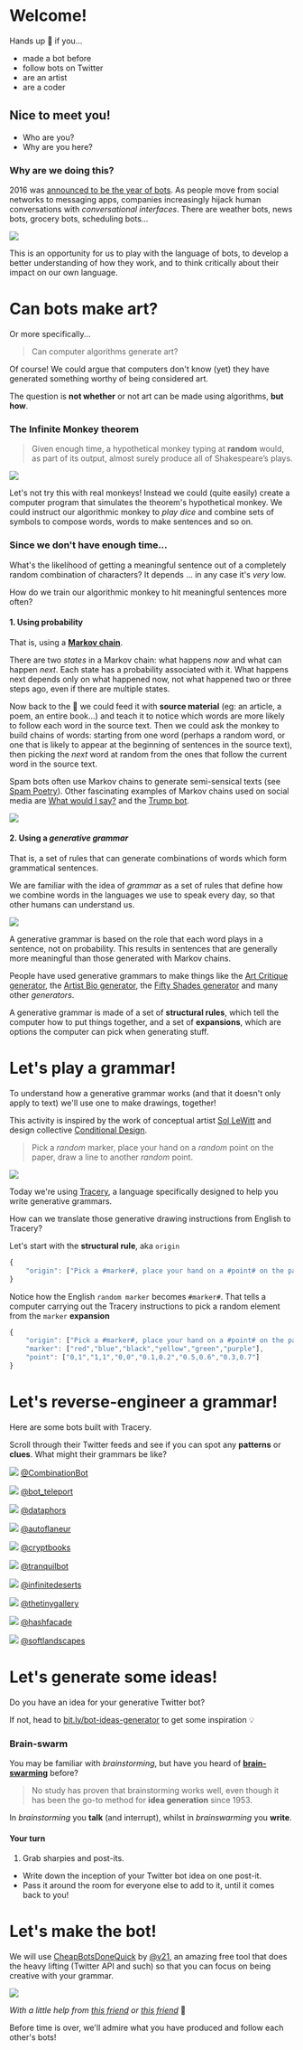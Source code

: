 # Welcome!

Hands up :raising_hand: if you...

* made a bot before
* follow bots on Twitter
* are an artist
* are a coder

## Nice to meet you!

* Who are you?
* Why are you here?

### Why are we doing this?

2016 was [announced to be the year of bots](https://www.oreilly.com/ideas/why-2016-is-shaping-up-to-be-the-year-of-the-bot). As people move from social networks to messaging apps, companies increasingly hijack human conversations with *conversational interfaces*. There are weather bots, news bots, grocery bots, scheduling bots…

![](assets/bots-everywhere.jpg)

This is an opportunity for us to play with the language of bots, to develop a better understanding of how they work, and to think critically about their impact on our own language.


# Can bots make art?

Or more specifically...

> Can computer algorithms generate art?

Of course! We could argue that computers don't know (yet) they have generated something worthy of being considered art. 

<!-- Computer programs lack self-awareness (at present), and for the sake of this workshop, they lack what is called *curation coefficient*: they don't know if what they generated is good. --> 

The question is **not whether** or not art can be made using algorithms, **but how**.

### The Infinite Monkey theorem

> Given enough time, a hypothetical monkey typing at **random** would, as part of its output, almost surely produce all of Shakespeare’s plays.

[![](assets/monkeys.jpg)](https://www.youtube.com/watch?v=no_elVGGgW8)

Let's not try this with real monkeys! Instead we could (quite easily) create a computer program that simulates the theorem's hypothetical monkey. We could instruct our algorithmic monkey to *play dice* and combine sets of symbols to compose words, words to make sentences and so on.

### Since we don't have enough time...

What's the likelihood of getting a meaningful sentence out of a completely random combination of characters? It depends ... in any case it's *very* low.

How do we train our algorithmic monkey to hit meaningful sentences more often?

#### 1. Using probability

That is, using a [**Markov chain**](http://setosa.io/blog/2014/07/26/markov-chains/). 

There are two *states* in a Markov chain: what happens *now* and what can happen *next*. Each state has a probability associated with it. What happens next depends only on what happened now, not what happened two or three steps ago, even if there are multiple states.
  
Now back to the :monkey: we could feed it with **source material** (eg: an article, a poem, an entire book...) and teach it to notice which words are more likely to follow each word in the source text. Then we could ask the monkey to build chains of words: starting from one word (perhaps a random word, or one that is likely to appear at the beginning of sentences in the source text), then picking the *next* word at random from the ones that follow the current word in the source text. 

Spam bots often use Markov chains to generate semi-sensical texts (see [Spam Poetry](http://www.spampoetry.org)). Other fascinating examples of Markov chains used on social media are [What would I say?](http://what-would-i-say.com) and the [Trump bot](https://filiph.github.io/markov/).
	
![](assets/swiftkey.png)

#### 2. Using a *generative grammar*

That is, a set of rules that can generate combinations of words which form grammatical sentences. 
	
We are familiar with the idea of *grammar* as a set of rules that define how we combine words in the languages we use to speak every day, so that other humans can understand us. 
	
![](assets/dog-ate-bone.png)
	
A generative grammar is based on the role that each word plays in a sentence, not on probability. This results in sentences that are generally more meaningful than those generated with Markov chains. 
	
People have used generative grammars to make things like the [Art Critique generator](http://www.pixmaven.com/phrase_generator.html), the [Artist Bio generator](http://500letters.org/form_15.php), the [Fifty Shades generator](http://www.fiftyshadesgenerator.com/) and many other *generators*.
	
A generative grammar is made of a set of **structural rules**, which tell the computer how to put things together, and a set of **expansions**, which are options the computer can pick when generating stuff. 
	
<!-- Why grammars instead of Markov chains? Because they tend to be easier to start with, and give you more control over the generated output -->


# Let's play a grammar!

To understand how a generative grammar works (and that it doesn't only apply to text) we'll use one to make drawings, together!

This activity is inspired by the work of conceptual artist [Sol LeWitt](https://www.moma.org/learn/moma_learning/themes/conceptual-art/sol-lewitt-and-instruction-based-art) and design collective [Conditional Design](https://www.conditionaldesign.org/).

> Pick a *random* marker, place your hand on a *random* point on the paper, draw a line to another *random* point.

![](assets/conditional-drawing.png)

Today we're using [Tracery](http://www.crystalcodepalace.com/tracery.html), a language specifically designed to help you write generative grammars.

How can we translate those generative drawing instructions from English to Tracery?

Let's start with the **structural rule**, aka `origin` 

```js
{
	"origin": ["Pick a #marker#, place your hand on a #point# on the paper, draw a line to another #point#."]
}
```

Notice how the English `random marker` becomes `#marker#`. That tells a computer carrying out the Tracery instructions to pick a random element from the `marker` **expansion**

```js
{
	"origin": ["Pick a #marker#, place your hand on a #point# on the paper, draw a line to another #point#."],
	"marker": ["red","blue","black","yellow","green","purple"],
	"point": ["0,1","1,1","0,0","0.1,0.2","0.5,0.6","0.3,0.7"]
}
```

<!--
> Fold the paper along two random points, pick a random marker, draw a line of random length on the fold.
> Pick a random hand, place it on a random point on the paper, trace the hand with a random marker 
-->	

	
# Let's reverse-engineer a grammar!	
	
Here are some bots built with Tracery. 

Scroll through their Twitter feeds and see if you can spot any **patterns** or **clues**. What might their grammars be like? 

[![](assets/CombinationBot.jpeg)](https://twitter.com/CombinationBot)
[@CombinationBot](https://twitter.com/CombinationBot)	

[![](assets/bot_teleport.jpeg)](https://twitter.com/bot_teleport)
[@bot_teleport](https://twitter.com/bot_teleport)
		
[![](assets/dataphors.jpeg)](https://twitter.com/dataphors)
[@dataphors](https://twitter.com/dataphors)

[![](assets/autoflaneur.jpeg)](https://twitter.com/autoflaneur)
[@autoflaneur](https://twitter.com/autoflaneur)

[![](assets/cryptbooks.jpeg)](https://twitter.com/cryptbooks)
[@cryptbooks](https://twitter.com/cryptbooks)

[![](assets/tranquilbot.png)](https://twitter.com/tranquilbot)
[@tranquilbot](https://twitter.com/tranquilbot)

[![](assets/infinitedeserts.jpeg)](https://twitter.com/infinitedeserts)
[@infinitedeserts](https://twitter.com/infinitedeserts)

[![](assets/thetinygallery.png)](https://twitter.com/thetinygallery)
[@thetinygallery](https://twitter.com/thetinygallery)

[![](assets/hashfacade.jpeg)](https://twitter.com/hashfacade)
[@hashfacade](https://twitter.com/hashfacade)

[![](assets/softlandscapes.jpeg)](https://twitter.com/softlandscapes)
[@softlandscapes](https://twitter.com/softlandscapes)

	
# Let's generate some ideas!

Do you have an idea for your generative Twitter bot?

If not, head to [bit.ly/bot-ideas-generator](https://matteomenapace.github.io/random-generator-generator/examples/bot-idea-generator/) to get some inspiration :bulb:

### Brain-swarm 

You may be familiar with *brainstorming*, but have you heard of [**brain-swarming**](http://blogs.hbr.org/2014/03/why-you-should-stop-brainstorming/) before?

> No study has proven that brainstorming works well, even though it has been the go-to method for **idea generation** since 1953.

In *brainstorming* you **talk** (and interrupt), whilst in *brainswarming* you **write**.

#### Your turn

1. Grab sharpies and post-its.
* Write down the inception of your Twitter bot idea on one post-it.
* Pass it around the room for everyone else to add to it, until it comes back to you!


# Let's make the bot!

We will use [CheapBotsDoneQuick](http://cheapbotsdonequick.com) by [@v21](https://github.com/v21), an amazing free tool that does the heavy lifting (Twitter API and such) so that you can focus on being creative with your grammar.

[![](assets/cbdq.png)](http://cheapbotsdonequick.com)

*With a little help from [this friend](https://matteomenapace.github.io/random-generator-generator) or [this friend](http://www.brightspiral.com/tracery)* :wrench:

Before time is over, we'll admire what you have produced and follow each other's bots! 
	
